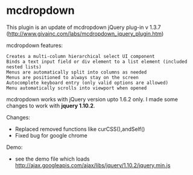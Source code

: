 mcdropdown
==========

This plugin is an update of mcdropdown jQuery plug-in v 1.3.7 (http://www.givainc.com/labs/mcdropdown_jquery_plugin.htm)

mcdropdown features:

    Creates a multi-column hierarchical select UI component
    Binds a text input field or div element to a list element (included nested lists)
    Menus are automatically split into columns as needed
    Menus are positioned to always stay on the screen
    Autocomplete keyboard entry (only valid options are allowed)
    Menu automatically scrolls into viewport when opened

mcdropdown works with jQuery version upto 1.6.2 only. I made some changes to work with **jquery 1.10.2**. 

Changes:
- Replaced removed functions like curCSS(),andSelf()
- Fixed bug for google chrome


Demo:
- see the demo file which loads http://ajax.googleapis.com/ajax/libs/jquery/1.10.2/jquery.min.js
